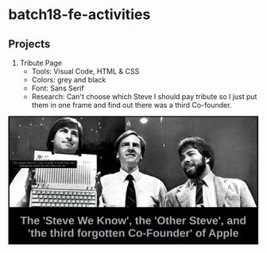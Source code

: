 # batch18-fe-activities

## Projects
1. Tribute Page 
    - Tools: Visual Code, HTML & CSS
    - Colors: grey and black
    - Font: Sans Serif
    - Research: Can't choose which Steve I should pay tribute so I just put them in one frame and find out there was a third Co-founder.

![apple's cofounder](./tributePage/assets/tributePageScreenshot.png)
